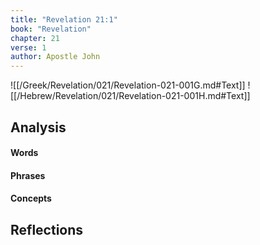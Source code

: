 ```yaml
---
title: "Revelation 21:1"
book: "Revelation"
chapter: 21
verse: 1
author: Apostle John
---
```

![[/Greek/Revelation/021/Revelation-021-001G.md#Text]]
![[/Hebrew/Revelation/021/Revelation-021-001H.md#Text]]

## Analysis

#### Words

#### Phrases

#### Concepts

## Reflections
